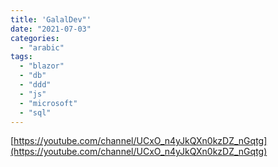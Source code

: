 ```yaml
---
title: 'GalalDev"'
date: "2021-07-03"
categories:
  - "arabic"
tags:
  - "blazor"
  - "db"
  - "ddd"
  - "js"
  - "microsoft"
  - "sql"
---
```


[https://youtube.com/channel/UCxO_n4yJkQXn0kzDZ_nGqtg](https://youtube.com/channel/UCxO_n4yJkQXn0kzDZ_nGqtg)
